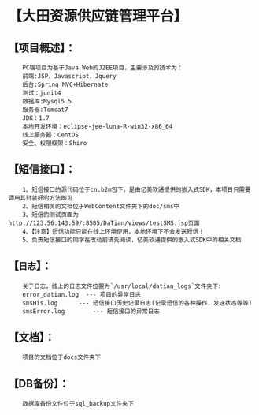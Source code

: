 # 【大田资源供应链管理平台】

【项目概述】：
------
		PC端项目为基于Java Web的J2EE项目，主要涉及的技术为：
		前端:JSP，Javascript，Jquery
		后台:Spring MVC+Hibernate
		测试：junit4
		数据库:Mysql5.5
		服务器:Tomcat7
		JDK：1.7
		本地开发环境：eclipse-jee-luna-R-win32-x86_64
		线上服务器：CentOS
		安全、权限框架：Shiro

【短信接口】：
------
		1、短信接口的源代码位于cn.b2m包下，是由亿美软通提供的嵌入式SDK，本项目只需要调用其封装好的方法即可
		2、短信相关的文档位于WebContent文件夹下的doc/sms中
		3、短信的测试页面为http://123.56.143.59/:8585/DaTian/views/testSMS.jsp页面
		4、【注意】短信功能只能在线上环境使用，本地环境下不会发送短信！
		5、负责短信接口的同学在改动前请先阅读，亿美软通提供的嵌入式SDK中的相关文档
【`日志`】：
-----
		关于日志，线上的日志文件位置为`/usr/local/datian_logs`文件夹下:
		error_datian.log  --- 项目的异常日志
		smsHis.log		--- 短信接口历史记录日志(记录短信的各种操作，发送状态等等)
		smsError.log		--- 短信接口的异常日志
		
【文档】：
------
		项目的文档位于docs文件夹下

【DB备份】：
------
		数据库备份文件位于sql_backup文件夹下
		

